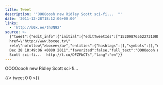 ```yaml
---
title: Tweet
description: '"OOOOoooh new Ridley Scott sci-fi...  "'
date: '2011-12-28T18:12:06+00:00'
links:
  - 'http://b0x.ee/thUN92'
source: >-
  {"tweet":{"edit_info":{"initial":{"editTweetIds":["152098765522731008"],"editableUntil":"2011-12-28T19:49:06.216Z","editsRemaining":"5","isEditEligible":true}},"retweeted":false,"source":"<a
  href=\"http://www.boxee.tv\"
  rel=\"nofollow\">boxee</a>","entities":{"hashtags":[],"symbols":[],"user_mentions":[],"urls":[{"url":"http://t.co/DFZFbCTs","expanded_url":"http://b0x.ee/thUN92","display_url":"b0x.ee/thUN92","indices":["37","57"]}]},"display_text_range":["0","57"],"favorite_count":"0","id_str":"152098765522731008","truncated":false,"retweet_count":"0","id":"152098765522731008","possibly_sensitive":false,"created_at":"Wed
  Dec 28 18:49:06 +0000 2011","favorited":false,"full_text":"OOOOoooh new Ridley
  Scott sci-fi...  http://t.co/DFZFbCTs","lang":"en"}}
---
```

OOOOoooh new Ridley Scott sci-fi...  
    
{{< tweet 0 0 >}}
    
